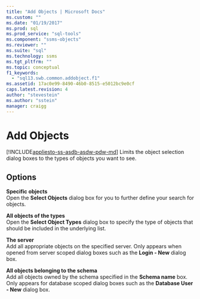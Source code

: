 ```yaml
---
title: "Add Objects | Microsoft Docs"
ms.custom: ""
ms.date: "01/19/2017"
ms.prod: sql
ms.prod_service: "sql-tools"
ms.component: "ssms-objects"
ms.reviewer: ""
ms.suite: "sql"
ms.technology: ssms
ms.tgt_pltfrm: ""
ms.topic: conceptual
f1_keywords: 
  - "sql13.swb.common.addobject.f1"
ms.assetid: 17ac0e99-8490-46b0-8515-e5012bc9e0cf
caps.latest.revision: 4
author: "stevestein"
ms.author: "sstein"
manager: craigg
---
```

# Add Objects
[!INCLUDE[appliesto-ss-asdb-asdw-pdw-md](../../includes/appliesto-ss-asdb-asdw-pdw-md.md)]
Limits the object selection dialog boxes to the types of objects you want to see.  
  
## Options  
**Specific objects**  
Open the **Select Objects** dialog box for you to further define your search for objects.  
  
**All objects of the types**  
Open the **Select Object Types** dialog box to specify the type of objects that should be included in the underlying list.  
  
**The server** *<servername>*  
Add all appropriate objects on the specified server. Only appears when opened from server scoped dialog boxes such as the **Login - New** dialog box.  
  
**All objects belonging to the schema**  
Add all objects owned by the schema specified in the **Schema name** box. Only appears for database scoped dialog boxes such as the **Database User - New** dialog box.  
  
